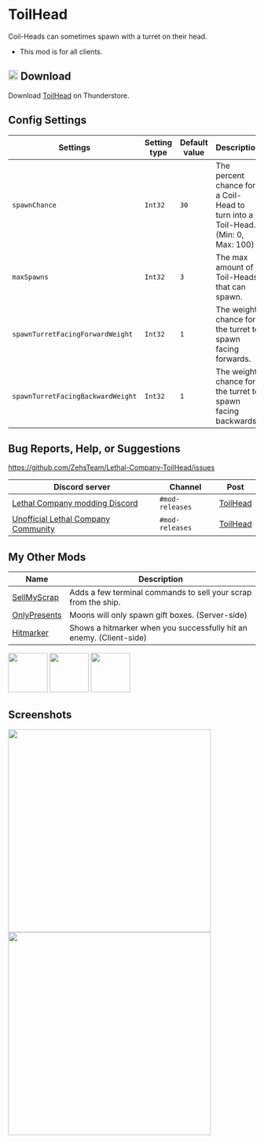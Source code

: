# ToilHead
Coil-Heads can sometimes spawn with a turret on their head.

* This mod is for all clients.

## <img src="https://i.imgur.com/TpnrFSH.png" width="20px"> Download

Download [ToilHead](https://thunderstore.io/c/lethal-company/p/Zehs/ToilHead/) on Thunderstore.

## Config Settings
| Settings | Setting type | Default value | Description |
| ----------- | ----------- | ----------- | ----------- |
| `spawnChance` | `Int32` | `30` | The percent chance for a Coil-Head to turn into a Toil-Head. (Min: 0, Max: 100) |
| `maxSpawns` | `Int32` | `3` | The max amount of Toil-Heads that can spawn. |
| `spawnTurretFacingForwardWeight` | `Int32` | `1` | The weight chance for the turret to spawn facing forwards. |
| `spawnTurretFacingBackwardWeight` | `Int32` | `1` | The weight chance for the turret to spawn facing backwards. |

## Bug Reports, Help, or Suggestions
https://github.com/ZehsTeam/Lethal-Company-ToilHead/issues

| Discord server | Channel | Post |
| ----------- | ----------- | ----------- |
| [Lethal Company modding Discord](https://discord.gg/XeyYqRdRGC) | `#mod-releases` | [ToilHead](https://discord.com/channels/1168655651455639582/1207108508298911834) |
| [Unofficial Lethal Company Community](https://discord.gg/nYcQFEpXfU) | `#mod-releases` | [ToilHead](https://discord.com/channels/1169792572382773318/1207108696589606932) |

## My Other Mods
| Name | Description |
| ----------- | ----------- |
| [SellMyScrap](https://thunderstore.io/c/lethal-company/p/Zehs/SellMyScrap/) | Adds a few terminal commands to sell your scrap from the ship. |
| [OnlyPresents](https://thunderstore.io/c/lethal-company/p/Zehs/OnlyPresents/) | Moons will only spawn gift boxes. (Server-side) |
| [Hitmarker](https://thunderstore.io/c/lethal-company/p/Zehs/Hitmarker/) | Shows a hitmarker when you successfully hit an enemy. (Client-side) |

<a href="https://thunderstore.io/c/lethal-company/p/Zehs/SellMyScrap/"><img src="https://i.imgur.com/I6W498g.png" width="80px"></a>
<a href="https://thunderstore.io/c/lethal-company/p/Zehs/OnlyPresents/"><img src="https://i.imgur.com/pesSqHI.png" width="80px"></a>
<a href="https://thunderstore.io/c/lethal-company/p/Zehs/Hitmarker/"><img src="https://i.imgur.com/29IA990.png" width="80px"></a>

## Screenshots
<div>
    <img src="https://i.imgur.com/C3aegNI.jpeg" width="412px">
    <img src="https://i.imgur.com/zQ87xdZ.jpeg" width="412px">
</div>
